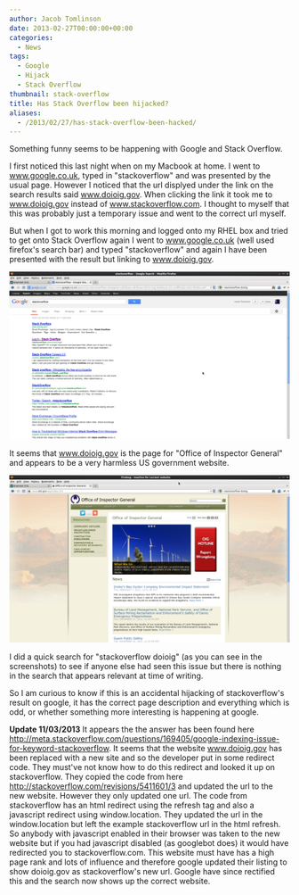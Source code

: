 ```yaml
---
author: Jacob Tomlinson
date: 2013-02-27T00:00:00+00:00
categories:
  - News
tags:
  - Google
  - Hijack
  - Stack Overflow
thumbnail: stack-overflow
title: Has Stack Overflow been hijacked?
aliases:
  - /2013/02/27/has-stack-overflow-been-hacked/
---
```


Something funny seems to be happening with Google and Stack Overflow.

I first noticed this last night when on my Macbook at home. I went to www.google.co.uk, typed in "stackoverflow" and was presented by the usual page. However I noticed that the url displyed under the link on the search results said www.doioig.gov. When clicking the link it took me to www.doioig.gov instead of www.stackoverflow.com. I thought to myself that this was probably just a temporary issue and went to the correct url myself.

But when I got to work this morning and logged onto my RHEL box and tried to get onto Stack Overflow again I went to www.google.co.uk (well used firefox's search bar) and typed "stackoverflow" and again I have been presented with the result but linking to www.doioig.gov.

![Google Search for Stack Overflow](NwpQL7P.png)

It seems that www.doioig.gov is the page for "Office of Inspector General" and appears to be a very harmless US government website.

![DOI Website](C9tvnt2.png)

I did a quick search for "stackoverflow doioig" (as you can see in the screenshots) to see if anyone else had seen this issue but there is nothing in the search that appears relevant at time of writing.

So I am curious to know if this is an accidental hijacking of stackoverflow's result on google, it has the correct page description and everything which is odd, or whether something more interesting is happening at google.

**Update 11/03/2013**
It appears the the answer has been found here <http://meta.stackoverflow.com/questions/169405/google-indexing-issue-for-keyword-stackoverflow>.
It seems that the website www.doioig.gov has been replaced with a new site and so the developer put in some redirect code. They must've not know how to do this redirect and looked it up on stackoverflow. They copied the code from here <http://stackoverflow.com/revisions/5411601/3> and updated the url to the new website. However they only updated one url. The code from stackoverflow has an html redirect using the refresh tag and also a javascript redirect using window.location. They updated the url in the window.location but left the example stackoverflow url in the html refresh. So anybody with javascript enabled in their browser was taken to the new website but if you had javascript disabled (as googlebot does) it would have redirected you to stackoverflow.com. This website must have has a high page rank and lots of influence and therefore google updated their listing to show doioig.gov as stackoverflow's new url. Google have since rectified this and the search now shows up the correct website.

 [1]: http://www.jacobtomlinson.co.uk/wp-content/uploads/2013/02/stackoverflowdoioig.png
 [2]: http://www.jacobtomlinson.co.uk/wp-content/uploads/2013/02/doioig.png
